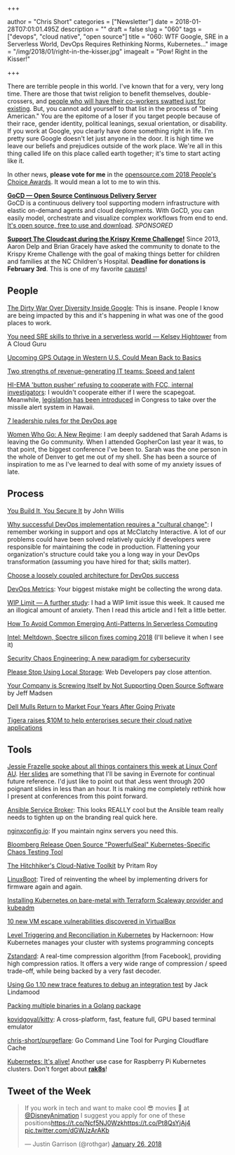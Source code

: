 +++

author = "Chris Short"
categories = ["Newsletter"]
date = 2018-01-28T07:01:01.495Z
description = ""
draft = false
slug = "060"
tags = ["devops", "cloud native", "open source"]
title = "060: WTF Google, SRE in a Serverless World, DevOps Requires Rethinking Norms, Kubernetes..."
image = "/img/2018/01/right-in-the-kisser.jpg"
imagealt = "Pow! Right in the Kisser!"

+++

There are terrible people in this world. I've known that for a very, very long time. There are those that twist religion to benefit themselves, double-crossers, and [people who will have their co-workers swatted just for existing](https://www.wired.com/story/the-dirty-war-over-diversity-inside-google/). But, you cannot add yourself to that list in the process of "being American." You are the epitome of a loser if you target people because of their race, gender identity, political leanings, sexual orientation, or disability. If you work at Google, you clearly have done something right in life. I'm pretty sure Google doesn't let just anyone in the door. It is high time we leave our beliefs and prejudices outside of the work place. We're all in this thing called life on this place called earth together; it's time to start acting like it.

In other news, **please vote for me** in the [opensource.com 2018 People's Choice Awards](https://opensource.com/vote-2018-peoples-choice-award). It would mean a lot to me to win this.

[**GoCD — Open Source Continuous Delivery Server**](https://devopsish.us14.list-manage.com/track/click?u=631fcd11ad2a643d08035c221&id=5a1471dfb5&e=7cc492dc98)  
GoCD is a continuous delivery tool supporting modern infrastructure with elastic on-demand agents and cloud deployments. With GoCD, you can easily model, orchestrate and visualize complex workflows from end to end. [It's open source, free to use and download](https://devopsish.us14.list-manage.com/track/click?u=631fcd11ad2a643d08035c221&id=3133731028&e=7cc492dc98). *SPONSORED*

[**Support The Cloudcast during the Krispy Kreme Challenge!**](https://www.crowdrise.com/thecloudcastnet)
Since 2013, Aaron Delp and Brian Gracely have asked the community to donate to the Krispy Kreme Challenge with the goal of making things better for children and families at the NC Children's Hospital. **Deadline for donations is February 3rd**. This is one of my favorite [causes](https://chrisshort.net/causes)!

## People

[The Dirty War Over Diversity Inside Google](https://www.wired.com/story/the-dirty-war-over-diversity-inside-google/): This is insane. People I know are being impacted by this and it's happening in what was one of the good places to work.

[You need SRE skills to thrive in a serverless world — Kelsey Hightower](https://read.acloud.guru/you-need-sre-skills-to-thrive-in-a-serverless-world-kelsey-hightower-340a002b3730) from A Cloud Guru

[Upcoming GPS Outage in Western U.S. Could Mean Back to Basics](https://www.flyingmag.com/upcoming-gps-outage-in-western-us-could-mean-back-to-basics)

[Two strengths of revenue-generating IT teams: Speed and talent](https://enterprisersproject.com/article/2018/1/key-elements-revenue-generating-it-speed-and-talent)

[HI-EMA 'button pusher' refusing to cooperate with FCC, internal investigators](http://www.staradvertiser.com/2018/01/24/breaking-news/schatz-to-lead-hearing-on-alert-systems-in-wake-of-hawaii-blunder/): I wouldn't cooperate either if I were the scapegoat. Meanwhile, [legislation has been introduced](https://www.reuters.com/article/us-usa-missiles-falsealarm-congress/u-s-senator-from-hawaii-says-states-should-not-send-missile-alerts-idUSKBN1FE1E7) in Congress to take over the missile alert system in Hawaii.

[7 leadership rules for the DevOps age](https://enterprisersproject.com/article/2018/1/7-leadership-rules-devops-age)

[Women Who Go: A New Regime](https://medium.com/@sadams.codes/women-who-go-a-new-regime-40047e2ce4b0): I am deeply saddened that Sarah Adams is leaving the Go community. When I attended GopherCon last year it was, to that point, the biggest conference I've been to. Sarah was the one person in the whole of Denver to get me out of my shell. She has been a source of inspiration to me as I've learned to deal with some of my anxiety issues of late.

## Process

[You Build It, You Secure It](https://www.infoq.com/presentations/code-security) by John Willis

[Why successful DevOps implementation requires a "cultural change"](https://www.techrepublic.com/article/why-successfully-implementing-devops-requires-a-cultural-change-within-a-company/): I remember working in support and ops at McClatchy Interactive. A lot of our problems could have been solved relatively quickly if developers were responsible for maintaining the code in production. Flattening your organization's structure could take you a long way in your DevOps transformation (assuming you have hired for that; skills matter).

[Choose a loosely coupled architecture for DevOps success](http://searchcloudapplications.techtarget.com/feature/Choose-a-loosely-coupled-architecture-for-DevOps-success)

[DevOps Metrics](https://queue.acm.org/detail.cfm?id=3182626): Your biggest mistake might be collecting the wrong data.

[WIP Limit — A further study](http://blog.plataformatec.com.br/2018/01/wip-limit-a-further-study/): I had a WIP limit issue this week. It caused me an illogical amount of anxiety. Then I read this article and I felt a little better.

[How To Avoid Common Emerging Anti-Patterns In Serverless Computing](https://www.forbes.com/sites/forbesproductgroup/2018/01/25/how-to-avoid-common-emerging-anti-patterns-in-serverless-computing/)

[Intel: Meltdown, Spectre silicon fixes coming 2018](https://arstechnica.com/gadgets/2018/01/intel-meltdown-spectre-silicon-fixes-coming-2018-3d-xpoint-ram-not-so-much/) (I'll believe it when I see it)

[Security Chaos Engineering: A new paradigm for cybersecurity](https://opensource.com/article/18/1/new-paradigm-cybersecurity)

[Please Stop Using Local Storage](https://www.rdegges.com/2018/please-stop-using-local-storage/): Web Developers pay close attention.

[Your Company is Screwing Itself by Not Supporting Open Source Software](https://medium.com/@codebyjeff/your-company-is-screwing-itself-by-not-supporting-open-source-software-c0e58ff04629) by Jeff Madsen

[Dell Mulls Return to Market Four Years After Going Private](https://www.bloomberg.com/news/articles/2018-01-26/dell-technologies-is-said-to-be-considering-ipo-other-options)

[Tigera raises $10M to help enterprises secure their cloud native applications](https://techcrunch.com/2018/01/24/tigera-raises-10m-to-help-enterprises-secure-their-cloud-native-applications/)

<script async src="//pagead2.googlesyndication.com/pagead/js/adsbygoogle.js"></script>
<!-- devopsish.com Responsive -->
<ins class="adsbygoogle"
     style="display:block"
     data-ad-client="ca-pub-8972983586873269"
     data-ad-slot="4977359089"
     data-ad-format="auto"></ins>
<script>
(adsbygoogle = window.adsbygoogle || []).push({});
</script>

## Tools

[Jessie Frazelle spoke about all things containers this week at Linux Conf AU](https://youtu.be/7mzbIOtcIaQ). [Her slides](https://docs.google.com/presentation/d/1UuHvR_kvZ3BF1pSXyv4mMKX9vmGr7GXm97USx7mzTXY/) are something that I'll be saving in Evernote for continual future reference. I'd just like to point out that Jess went through 200 poignant slides in less than an hour. It is making me completely rethink how I present at conferences from this point forward.

[Ansible Service Broker](http://automationbroker.io/): This looks REALLY cool but the Ansible team really needs to tighten up on the branding real quick here.

[nginxconfig.io](https://nginxconfig.io/): If you maintain nginx servers you need this.

[Bloomberg Release Open Source "PowerfulSeal" Kubernetes-Specific Chaos Testing Tool](https://www.infoq.com/news/2018/01/powerfulseal-chaos-kubernetes)

[The Hitchhiker's Cloud-Native Toolkit](https://medium.com/@roypritam1234/the-hitch-hikers-cloud-native-toolkit-774d79b4ac41) by Pritam Roy

[LinuxBoot](https://www.linuxboot.org/): Tired of reinventing the wheel by implementing drivers for firmware again and again.

[Installing Kubernetes on bare-metal with Terraform Scaleway provider and kubeadm](https://stefanprodan.com/2018/kubernetes-scaleway-baremetal-arm-terraform-installer/)

[10 new VM escape vulnerabilities discovered in VirtualBox](https://www.techrepublic.com/article/10-new-vm-escape-vulnerabilities-discovered-in-virtualbox/)

[Level Triggering and Reconciliation in Kubernetes](https://hackernoon.com/level-triggering-and-reconciliation-in-kubernetes-1f17fe30333d) by Hackernoon: How Kubernetes manages your cluster with systems programming concepts

[Zstandard](http://facebook.github.io/zstd/): A real-time compression algorithm [from Facebook], providing high compression ratios. It offers a very wide range of compression / speed trade-off, while being backed by a very fast decoder.

[Using Go 1.10 new trace features to debug an integration test](https://medium.com/@cep21/using-go-1-10-new-trace-features-to-debug-an-integration-test-1dc39e4e812d) by Jack Lindamood

[Packing multiple binaries in a Golang package](https://ieftimov.com/golang-package-multiple-binaries)

[kovidgoyal/kitty](https://github.com/kovidgoyal/kitty): A cross-platform, fast, feature full, GPU based terminal emulator

[chris-short/purgeflare](https://github.com/chris-short/purgeflare): Go Command Line Tool for Purging Cloudflare Cache

[Kubernetes: It's alive!](https://dev.to/danielkun/kubernetes-its-alive-2ndc) Another use case for Raspberry Pi Kubernetes clusters. Don't forget about [**rak8s**](https://rak8s.io)!

## Tweet of the Week

<blockquote class="twitter-tweet" data-lang="en"><p lang="en" dir="ltr">If you work in tech and want to make cool 😎 movies 🎥 at <a href="https://twitter.com/DisneyAnimation?ref_src=twsrc%5Etfw">@DisneyAnimation</a> I suggest you apply for one of these positions<a href="https://t.co/Ncf5NJ0Wzk">https://t.co/Ncf5NJ0Wzk</a><a href="https://t.co/Pt8QsYjAj4">https://t.co/Pt8QsYjAj4</a> <a href="https://t.co/dGWJzArAKb">pic.twitter.com/dGWJzArAKb</a></p>&mdash; Justin Garrison (@rothgar) <a href="https://twitter.com/rothgar/status/956924975704784896?ref_src=twsrc%5Etfw">January 26, 2018</a></blockquote>
<script async src="https://platform.twitter.com/widgets.js" charset="utf-8"></script>